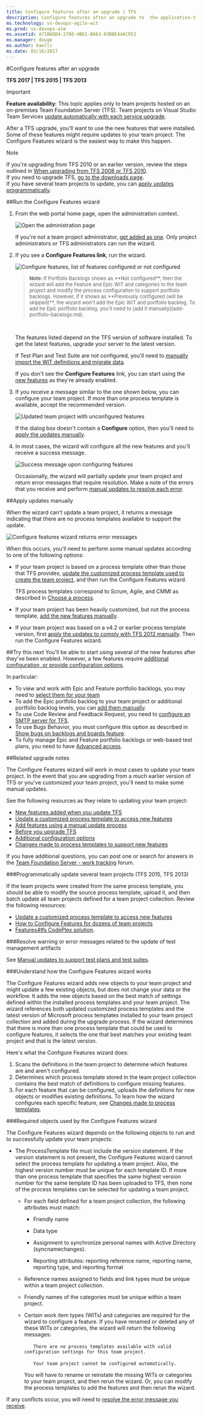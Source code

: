 ```yaml
---
title: Configure features after an upgrade | TFS 
description: Configure features after an upgrade to  the application-tier server of Team Foundation Server (TFS)
ms.technology: vs-devops-agile-wit
ms.prod: vs-devops-alm
ms.assetid: A71B6DD4-2780-4B61-B863-03BBE44AC953
ms.manager: douge
ms.author: kaelli
ms.date: 03/16/2017
---
```


#Configure features after an upgrade

<b>TFS 2017 | TFS 2015 | TFS 2013</b> 

>[!IMPORTANT] 
>**Feature availability**: This topic applies only to team projects hosted on an on-premises Team Foundation Server (TFS). Team projects on Visual Studio Team Services [update automatically with each service upgrade](https://www.visualstudio.com/articles/news/features-timeline).  

After a TFS upgrade, you'll want to use the new features that were installed. Some of these features might require updates to your team project. The Configure Features wizard is the easiest way to make this happen. 

>[!NOTE]  
>If you're upgrading from TFS 2010 or an earlier version, review the steps outlined in [When upgrading from TFS 2008 or TFS 2010](upgrade-tfs-2008-or-2010.md). <br/>
If you need to upgrade TFS, [go to the downloads page](https://www.visualstudio.com/downloads/). <br/> 
If you have several team projects to update, you can [apply updates programmatically](#program-updates).  

<a id="RunConfigureFeaturesWizard"/>
##Run the Configure Features wizard

1. From the web portal home page, open the administration context.  

	![Open the administration page](../connect/_img/ALM_CAL_OpenAdminPage.png)  

	If you're not a team project administrator, [get added as one](../../setup-admin/add-users.md). Only project administrators or TFS administrators can run the wizard.

3. If you see a **Configure Features link**, run the wizard. 

	![Configure features, list of features configured or not configured](_img/ALM_CFW_ConfigFeatures.png)

	<blockquote style="font-size: 13px"><b>Note: </b>If Portfolio Backlogs shows as **Not configured**, then the wizard will add the Feature and Epic WIT and categories to the team project and modify the process configuration to support portfolio backlogs. However, if it shows as **Previously configured (will be skipped)**, the wizard won't add the Epic WIT and portfolio backlog. To add he Epic portfolio backlog, you'll need to [add it manually](add-portfolio-backlogs.md).    </blockquote>  

	The features listed depend on the TFS version of software installed. To get the latest features, upgrade your server to the latest version. 

	If Test Plan and Test Suite are not configured, you'll need to [manually import the WIT definitions and migrate data](../reference/update-a-team-project-manually-to-support-test-management.md).  

	If you don't see the **Configure Features** link, you can start using the [new features](new-features-added.md) as they're already enabled.

4. If you receive a message similar to the one shown below, you can configure your team project. If more than one process template is available, accept the recommended version. 

	![Updated team project with unconfigured features](_img/ALM_CF_UpdatedUnconfig.png)

	If the dialog box doesn't contain a **Configure** option, then you'll need to [apply the updates manually](add-features-manually.md).

5. In most cases, the wizard will configure all the new features and you'll receive a success message.

	![Success message upon configuring features](_img/ALM_CF_SuccessConfig.png)

	Occasionally, the wizard will partially update your team project and return error messages that require resolution. Make a note of the errors that you receive and perform [manual updates to resolve each error](https://msdn.microsoft.com/library/hh913787.aspx).  

##Apply updates manually
<a id="ApplyUpdatesManually">   </a>
 
When the wizard can't update a team project, it returns a message indicating that there are no process templates available to support the update. 

 ![Configure features wizard returns error messages](_img/ALM_CF_WizardErrorMsg.png) 

When this occurs, you'll need to perform some manual updates according to one of the following options:

*	If your team project is based on a process template other than those that TFS provides, [update the customized process template used to create the team project](update-customized-process-template.md), and then run the Configure Features wizard. 

	TFS process templates correspond to Scrum, Agile, and CMMI  as described in [Choose a process](../guidance/choose-process.md).

* If your team project has been heavily customized, but not the process template, [add the new features manually](add-features-manually.md). 

* If your team project was based on a v4.2 or earlier process template version, first [apply the updates to comply with TFS 2012 manually](../reference/update-a-team-project-v4-dot-2-process-template.md). Then run the Configure Features wizard.

##Try this next
You'll be able to start using several of the new features after they've been enabled. However, a few features require [additional configuration, or provide configuration options](additional-configuration-options.md).  

In particular:

- To view and work with Epic and Feature portfolio backlogs, you may need to [select them for your team](select-backlog-navigation-levels.md) 
- To add the Epic portfolio backlog to your team project or additional portfolio backlog levels, you can [add them manually](add-portfolio-backlogs.md).    
- To use Code Review and Feedback Request, you need to [configure an SMTP server for TFS](../../setup-admin/tfs/admin/setup-customize-alerts.md).  
- To use Bugs Behavior, you must configure this option as described in [Show bugs on backlogs and boards feature](show-bugs-on-backlog.md). 
- To fully manage Epic and Feature portfolio backlogs or web-based test plans, you need to have [Advanced access](../connect/change-access-levels.md).

<a id="related-notes"> </a>
##Related upgrade notes

The Configure Features wizard will work in most cases to update your team project. In the event that you are upgrading from a much earlier version of TFS or you've customized your team project, you'll need to make some manual updates.  

See the following resources as they relate to updating your team project:  

- [New features added when you update TFS](new-features-added.md)
- [Update a customized process template to access new features](update-customized-process-template.md)
- [Add features using a manual update process](add-features-manually.md)
- [Before you upgrade TFS](upgrade-tfs-2008-or-2010.md)
- [Additional configuration options](additional-configuration-options.md)
- [Changes made to process templates to support new features](../guidance/changes-to-process-templates.md)

If you have additional questions, you can post one or search for answers in the [Team Foundation Server - work tracking](http://social.msdn.microsoft.com/Forums/tfsworkitemtracking/threads) forum.


<a id="program-updates"> </a>
###Programmatically update several team projects (TFS 2015, TFS 2013) 

If the team projects were created from the same process template, you should be able to modify the source process template, upload it, and then batch update all team projects defined for a team project collection. Review the following resources: 
*	[Update a customized process template to access new features](update-customized-process-template.md)
*	[How to Configure Features for dozens of team projects](http://blogs.msdn.com/b/visualstudioalm/archive/2012/05/31/how-to-configure-features-for-dozens-of-team-projects.aspx)
*	[Features4tfs CodePlex solution](https://features4tfs.codeplex.com/).

###Resolve warning or error messages related to the update of test management artifacts

See [Manual updates to support test plans and test suites](../reference/update-a-team-project-manually-to-support-test-management.md).

###Understand how  the Configure Features wizard works 
 
The Configure Features wizard adds new objects to your team project and might update a few existing objects, but does not change your data or the workflow. It adds the new objects based on the best match of settings defined  within the installed process templates and your team project. The wizard references both updated customized process templates and the latest version of Microsoft process templates installed to your team project collection and added during the upgrade process. If the wizard determines that there is more than one process template that could be used to configure features, it selects the one that best matches your existing team project and that is the latest version. 

Here's what the Configure Features wizard does:

1. Scans the definitions in the team project to determine which features are and aren't configured.  
2. Determines which process template stored in the team project collection contains the best match of definitions to configure missing features.  
3. For each feature that can be configured, uploads the definitions for new objects or modifies existing definitions. To learn how the wizard configures each specific feature, see [Changes made to process templates](../guidance/changes-to-process-templates.md).


###Required objects used by the Configure Features wizard  

The Configure Features wizard depends on the following objects to run and to successfully update your team projects: 

* The ProcessTemplate file must include the version statement. If the version statement is not present, the Configure Features wizard cannot select the process template for updating a team project. Also, the highest version number must be unique for each template ID. If more than one process template that specifies the same highest version number for the same template ID has been uploaded to TFS, then none of the process templates can be selected for updating a team project.


  * For each field defined for a team project collection, the following attributes must match:

      * Friendly name

      * Data type

      * Assignment to synchronize personal names with Active Directory (syncnamechanges).

      * Reporting attributes: reporting reference name, reporting name, reporting type, and reporting format

  * Reference names assigned to fields and link types must be unique within a team project collection. 


  * Friendly names of the categories must be unique within a team project.

  * Certain work item types (WITs) and categories are required for the wizard to configure a feature. If you have renamed or deleted any of these WITs or categories, the wizard will return the following messages: 

	&nbsp;&nbsp;&nbsp;&nbsp;&nbsp;&nbsp;```There are no process templates available with valid configuration settings for this team project.```

	&nbsp;&nbsp;&nbsp;&nbsp;&nbsp;&nbsp;```Your team project cannot be configured automatically.```  

	You will have to rename or reinstate the missing WITs or categories to your team project, and then rerun the wizard. Or, you can modify the process templates to add the features and then rerun the wizard. 

If any conflicts occur, you will need to [resolve the error message you receive](https://msdn.microsoft.com/library/hh913787.aspx).

